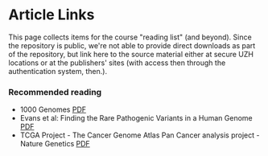 # Article Links

This page collects items for the course "reading list" (and beyond). Since the repository is public, we're not able to provide direct downloads as part of the repository, but link here to the source material either at secure UZH locations or at the publishers' sites (with access then through the authentication system, then.).

### Recommended reading

* 1000 Genomes [PDF](https://internal.baudisgroup.org/assets/articles_and_presentations/2015-10-01___1000-Genomes-Consortium__A%20global-reference-for-human-genetic-variation__Nature.pdf)
* Evans et al: Finding the Rare Pathogenic Variants in a Human Genome [PDF](https://internal.baudisgroup.org/assets/articles_and_presentations/2017-05-09___Evans__Clinical_genome_sequencing__JAMA_comment.pdf)
* TCGA Project - The Cancer Genome Atlas Pan Cancer analysis project - Nature Genetics [PDF](http://internal.baudisgroup.org/assets/articles_and_presentations/2013-10-01___TCGA_Project__The-Cancer-Genome-Atlas-Pan-Cancer-analysis-project__Nature_Genetics.pdf)